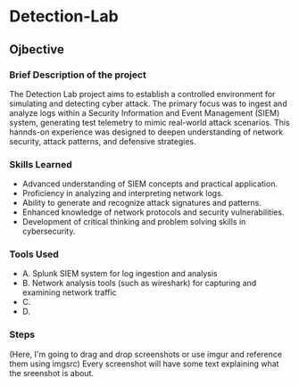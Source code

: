 # Detection-Lab

## Ojbective
### Brief Description of the project
The Detection Lab project aims to establish a controlled environment for simulating and detecting cyber attack. The primary focus was to ingest and analyze logs within a Security Information and Event Management (SIEM) system, generating test telemetry to mimic real-world attack scenarios.
This hannds-on experience was designed to deepen understanding of network security, attack patterns, and defensive strategies.

### Skills Learned
- Advanced understanding of SIEM concepts and practical application.
- Proficiency in analyzing and interpreting network logs.
- Ability to generate and recognize attack signatures and patterns.
- Enhanced knowledge of network protocols and security vulnerabilities.
- Development of critical thinking and problem solving skills in cybersecurity.

### Tools Used
- A. Splunk SIEM system for log ingestion and analysis
- B. Network analysis tools (such as wireshark) for capturing and examining network traffic
- C. 
- D.

### Steps
(Here, I'm going to drag and drop screenshots or use imgur and reference them using imgsrc)
Every screenshot will have some text explaining what the sreenshot is about.
